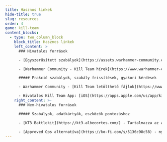 ```yaml
---
title: Hasznos linkek
hide-title: true
slug: resources
order: 4
game: kill-team
content_blocks:
  - type: two_column_block
    block_title: Hasznos linkek
    left_content: >
      ### Hivatalos források

      - [Egyszerűsített szabályok](https://assets.warhammer-community.com/eng_jul25_kt_lite_rules-jmjv4hdamy-qlsqxdf83p.pdf) - Jó kiindulási pont a játékhoz. Ez egy egyszerűsített verzió, nem a teljes szabályrendszer.

      - [Warhammer Community - Kill Team hírek](https://www.warhammer-community.com/en-gb/setting/kill-team/) - legújabb hírek, bejelentések és frissítések a Kill Team világából

      ##### Frakció szabályok, szabály frissítések, gyakori kérdések

      - Warhammer Community - [Kill Team letölthető fájlok](https://www.warhammer-community.com/en-gb/downloads/kill-team/)

      - Hivatalos Kill Team App: [iOS](https://apps.apple.com/us/app/kill-team-the-app/id6479447973), [Android](https://play.google.com/store/apps/details?id=com.gamesworkshop.kt3&gl=UK)
    right_content: >-
      ### Nem-hivatalos források

      ##### Szabályok, adatkártyák, eszközök pontozáshoz

      - [KT3 Battlekit](https://kt3.albecortes.com/) - Tartalmazza az általános szabályokat, csapatszabályokat, pontszámkövetőt és még sok mást. Készítette **Alberto Cortes Villena**.

      - [Approved Ops alternatíva](https://ko-fi.com/s/5136c98c58) - nyomtatható Crit Ops, Tac Ops, Kill Op Chart, Universal Equipment **Dovahkruz**-tól. Használd ezt a [felszerelés frissítést](https://drive.google.com/file/d/1NiEIa16WcMGShihDOi_0QYzFA4ON4ZHY/view) a legújabb 2025 Q1 szabályoknak való megfeleléshez!
---
```

